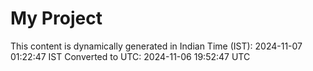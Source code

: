 # My Project

This content is dynamically generated in Indian Time (IST): 2024-11-07 01:22:47 IST
Converted to UTC: 2024-11-06 19:52:47 UTC
